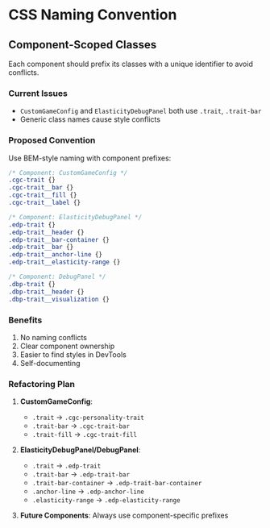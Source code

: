 # CSS Naming Convention

## Component-Scoped Classes

Each component should prefix its classes with a unique identifier to avoid conflicts.

### Current Issues
- `CustomGameConfig` and `ElasticityDebugPanel` both use `.trait`, `.trait-bar`
- Generic class names cause style conflicts

### Proposed Convention

Use BEM-style naming with component prefixes:

```css
/* Component: CustomGameConfig */
.cgc-trait {}
.cgc-trait__bar {}
.cgc-trait__fill {}
.cgc-trait__label {}

/* Component: ElasticityDebugPanel */
.edp-trait {}
.edp-trait__header {}
.edp-trait__bar-container {}
.edp-trait__bar {}
.edp-trait__anchor-line {}
.edp-trait__elasticity-range {}

/* Component: DebugPanel */
.dbp-trait {}
.dbp-trait__header {}
.dbp-trait__visualization {}
```

### Benefits
1. No naming conflicts
2. Clear component ownership
3. Easier to find styles in DevTools
4. Self-documenting

### Refactoring Plan

1. **CustomGameConfig**: 
   - `.trait` → `.cgc-personality-trait`
   - `.trait-bar` → `.cgc-trait-bar`
   - `.trait-fill` → `.cgc-trait-fill`

2. **ElasticityDebugPanel/DebugPanel**:
   - `.trait` → `.edp-trait`
   - `.trait-bar` → `.edp-trait-bar`
   - `.trait-bar-container` → `.edp-trait-bar-container`
   - `.anchor-line` → `.edp-anchor-line`
   - `.elasticity-range` → `.edp-elasticity-range`

3. **Future Components**: Always use component-specific prefixes